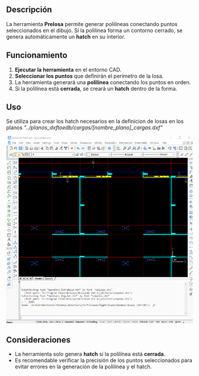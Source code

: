 ## Descripción
La herramienta **Prelosa** permite generar polilíneas conectando puntos seleccionados en el dibujo. Si la polilínea forma un contorno cerrado, se genera automáticamente un **hatch** en su interior.

## Funcionamiento
1. **Ejecutar la herramienta** en el entorno CAD.
2. **Seleccionar los puntos** que definirán el perímetro de la losa.
3. La herramienta generará una **polilínea** conectando los puntos en orden.
4. Si la polilínea está **cerrada**, se creará un **hatch** dentro de la forma.

## Uso

Se utiliza para crear los hatch necesarios en la definicion de losas en los planos *"../planos_dxftoedb/cargas/[nombre_plano]\_cargas.dxf"*

![prelosa](../images/dxftoedb/prelosa.gif)


## Consideraciones
- La herramienta solo genera **hatch** si la polilínea está **cerrada**.
- Es recomendable verificar la precisión de los puntos seleccionados para evitar errores en la generación de la polilínea y el hatch.

